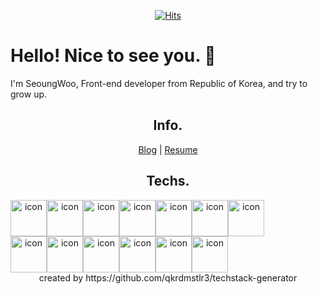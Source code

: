 <div align=center>
 
[![Hits](https://hits.seeyoufarm.com/api/count/incr/badge.svg?url=https%3A%2F%2Fgithub.com%2Fberenickt&count_bg=%23D5648A&title_bg=%23A2A4DD&icon=github.svg&icon_color=%23E3D7EA&title=hits&edge_flat=false)](https://hits.seeyoufarm.com)

</div>

# Hello! Nice to see you. 👋

I'm SeoungWoo, Front-end developer from Republic of Korea, and try to grow up.

<div align=center>
 
## Info.
[Blog](https://berenickt.github.io/) | [Resume](https://berenikct99.notion.site/53a75c7f23d44dd58b38dc72c39f0019) 
  
## Techs.  
<div style="display: flex; align-items: flex-start;"><img src="https://techstack-generator.vercel.app/js-icon.svg" alt="icon" width="58" height="58" /><img src="https://techstack-generator.vercel.app/ts-icon.svg" alt="icon" width="58" height="58" /><img src="https://techstack-generator.vercel.app/nginx-icon.svg" alt="icon" width="58" height="58" /><img src="https://techstack-generator.vercel.app/mysql-icon.svg" alt="icon" width="58" height="58" /><img src="https://techstack-generator.vercel.app/github-icon.svg" alt="icon" width="58" height="58" /><img src="https://techstack-generator.vercel.app/python-icon.svg" alt="icon" width="58" height="58" /><img src="https://techstack-generator.vercel.app/prettier-icon.svg" alt="icon" width="58" height="58" /></div><div style="display: flex; align-items: flex-start;"><img src="https://techstack-generator.vercel.app/eslint-icon.svg" alt="icon" width="58" height="58" /><img src="https://techstack-generator.vercel.app/redux-icon.svg" alt="icon" width="58" height="58" /><img src="https://techstack-generator.vercel.app/react-icon.svg" alt="icon" width="58" height="58" /><img src="https://techstack-generator.vercel.app/webpack-icon.svg" alt="icon" width="58" height="58" /><img src="https://techstack-generator.vercel.app/sass-icon.svg" alt="icon" width="58" height="58" /><img src="https://techstack-generator.vercel.app/restapi-icon.svg" alt="icon" width="58" height="58" /></div>
created by https://github.com/qkrdmstlr3/techstack-generator

</div>  

